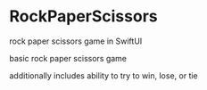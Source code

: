 # RockPaperScissors
rock paper scissors game in SwiftUI

basic rock paper scissors game 

additionally includes ability to try to win, lose, or tie
